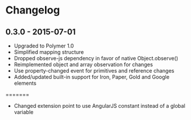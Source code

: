 # Changelog

## 0.3.0 - 2015-07-01
- Upgraded to Polymer 1.0
- Simplified mapping structure
- Dropped observe-js dependency in favor of native Object.observe()
- Reimplemented object and array observation for changes
- Use property-changed event for primitives and reference changes
- Added/updated built-in support for Iron, Paper, Gold and Google elements

=======
- Changed extension point to use AngularJS constant instead of a global variable

